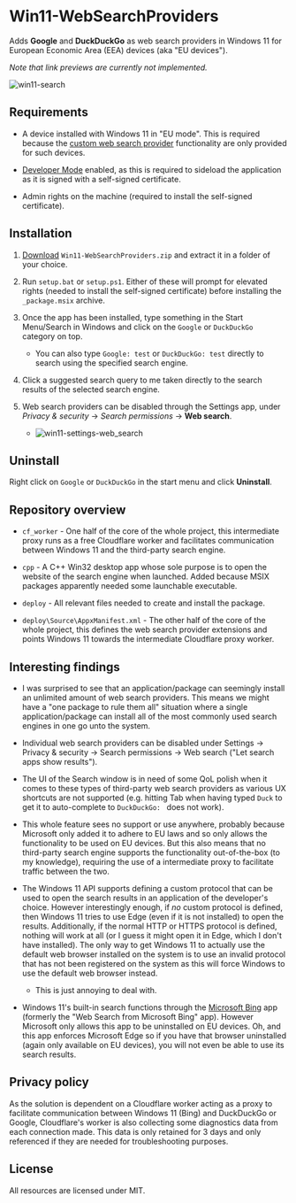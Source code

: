 # Win11-WebSearchProviders

Adds **Google** and **DuckDuckGo** as web search providers in Windows 11 for European Economic Area (EEA) devices (aka "EU devices").

*Note that link previews are currently not implemented.*

![win11-search](https://github.com/user-attachments/assets/a8677047-2e44-4c73-9e0f-7f97c53ac770)

## Requirements

* A device installed with Windows 11 in "EU mode". This is required because the [custom web search provider](https://learn.microsoft.com/en-us/windows/apps/develop/search/search-providers) functionality are only provided for such devices.

* [Developer Mode](https://learn.microsoft.com/en-us/windows/apps/get-started/enable-your-device-for-development#activate-developer-mode) enabled, as this is required to sideload the application as it is signed with a self-signed certificate.

* Admin rights on the machine (required to install the self-signed certificate).


## Installation

1. [Download](https://github.com/Aemony/Win11-WebSearchProviders/releases/latest) `Win11-WebSearchProviders.zip` and extract it in a folder of your choice.

2. Run `setup.bat` or `setup.ps1`. Either of these will prompt for elevated rights (needed to install the self-signed certificate) before installing the `_package.msix` archive.

3. Once the app has been installed, type something in the Start Menu/Search in Windows and click on the `Google` or `DuckDuckGo` category on top.

   * You can also type `Google: test` or `DuckDuckGo: test` directly to search using the specified search engine.

4. Click a suggested search query to me taken directly to the search results of the selected search engine.

5. Web search providers can be disabled through the Settings app, under *Privacy & security* -> *Search permissions* -> **Web search**.

   * ![win11-settings-web_search](https://github.com/user-attachments/assets/c0960cd4-0e8e-4dd1-9fba-7419eb2c0f7a)


## Uninstall

Right click on `Google` or `DuckDuckGo` in the start menu and click **Uninstall**.


## Repository overview

* `cf_worker` - One half of the core of the whole project, this intermediate proxy runs as a free Cloudflare worker and facilitates communication between Windows 11 and the third-party search engine.

* `cpp` - A C++ Win32 desktop app whose sole purpose is to open the website of the search engine when launched. Added because MSIX packages apparently needed some launchable executable.

* `deploy` - All relevant files needed to create and install the package.

* `deploy\Source\AppxManifest.xml` - The other half of the core of the whole project, this defines the web search provider extensions and points Windows 11 towards the intermediate Cloudflare proxy worker.


## Interesting findings

* I was surprised to see that an application/package can seemingly install an unlimited amount of web search providers. This means we might have a "one package to rule them all" situation where a single application/package can install all of the most commonly used search engines in one go unto the system.

* Individual web search providers can be disabled under Settings -> Privacy & security -> Search permissions -> Web search ("Let search apps show results").

* The UI of the Search window is in need of some QoL polish when it comes to these types of third-party web search providers as various UX shortcuts are not supported (e.g. hitting Tab when having typed `Duck` to get it to auto-complete to `DuckDuckGo: ` does not work).

* This whole feature sees no support or use anywhere, probably because Microsoft only added it to adhere to EU laws and so only allows the functionality to be used on EU devices. But this also means that no third-party search engine supports the functionality out-of-the-box (to my knowledge), requiring the use of a intermediate proxy to facilitate traffic between the two.

* The Windows 11 API supports defining a custom protocol that can be used to open the search results in an application of the developer's choice. However interestingly enough, if *no* custom protocol is defined, then Windows 11 tries to use Edge (even if it is not installed) to open the results. Additionally, if the normal HTTP or HTTPS protocol is defined, nothing will work at all (or I guess it might open it in Edge, which I don't have installed). The only way to get Windows 11 to actually use the default web browser installed on the system is to use an invalid protocol that has not been registered on the system as this will force Windows to use the default web browser instead.

   * This is just annoying to deal with.
 
* Windows 11's built-in search functions through the [Microsoft Bing](https://apps.microsoft.com/detail/9nzbf4gt040c) app (formerly the "Web Search from Microsoft Bing" app). However Microsoft only allows this app to be uninstalled on EU devices. Oh, and this app enforces Microsoft Edge so if you have that browser uninstalled (again only available on EU devices), you will not even be able to use its search results.


## Privacy policy

As the solution is dependent on a Cloudflare worker acting as a proxy to facilitate communication between Windows 11 (Bing) and DuckDuckGo or Google, Cloudflare's worker is also collecting some diagnostics data from each connection made. This data is only retained for 3 days and only referenced if they are needed for troubleshooting purposes.


## License

All resources are licensed under MIT.

